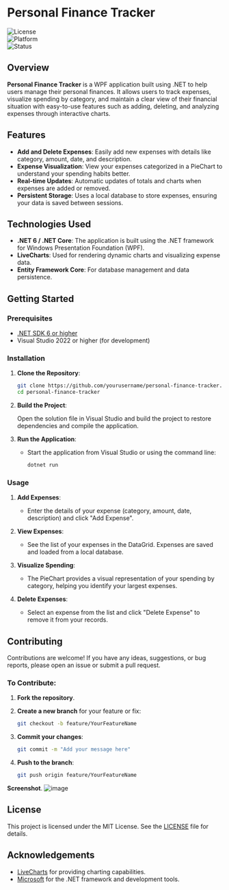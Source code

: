 # Personal Finance Tracker

![License](https://img.shields.io/badge/license-MIT-green)  
![Platform](https://img.shields.io/badge/platform-.NET%20WPF-blue)  
![Status](https://img.shields.io/badge/status-active-brightgreen)

## Overview

**Personal Finance Tracker** is a WPF application built using .NET to help users manage their personal finances. It allows users to track expenses, visualize spending by category, and maintain a clear view of their financial situation with easy-to-use features such as adding, deleting, and analyzing expenses through interactive charts.

## Features

- **Add and Delete Expenses**: Easily add new expenses with details like category, amount, date, and description.
- **Expense Visualization**: View your expenses categorized in a PieChart to understand your spending habits better.
- **Real-time Updates**: Automatic updates of totals and charts when expenses are added or removed.
- **Persistent Storage**: Uses a local database to store expenses, ensuring your data is saved between sessions.

## Technologies Used

- **.NET 6 / .NET Core**: The application is built using the .NET framework for Windows Presentation Foundation (WPF).
- **LiveCharts**: Used for rendering dynamic charts and visualizing expense data.
- **Entity Framework Core**: For database management and data persistence.

## Getting Started

### Prerequisites

- [.NET SDK 6 or higher](https://dotnet.microsoft.com/download)
- Visual Studio 2022 or higher (for development)

### Installation

1. **Clone the Repository**:

    ```bash
    git clone https://github.com/yourusername/personal-finance-tracker.git
    cd personal-finance-tracker
    ```

2. **Build the Project**:

    Open the solution file in Visual Studio and build the project to restore dependencies and compile the application.

3. **Run the Application**:

    - Start the application from Visual Studio or using the command line:

      ```bash
      dotnet run
      ```

### Usage

1. **Add Expenses**:
   - Enter the details of your expense (category, amount, date, description) and click "Add Expense".

2. **View Expenses**:
   - See the list of your expenses in the DataGrid. Expenses are saved and loaded from a local database.

3. **Visualize Spending**:
   - The PieChart provides a visual representation of your spending by category, helping you identify your largest expenses.

4. **Delete Expenses**:
   - Select an expense from the list and click "Delete Expense" to remove it from your records.

## Contributing

Contributions are welcome! If you have any ideas, suggestions, or bug reports, please open an issue or submit a pull request.

### To Contribute:

1. **Fork the repository**.
2. **Create a new branch** for your feature or fix:

    ```bash
    git checkout -b feature/YourFeatureName
    ```

3. **Commit your changes**:

    ```bash
    git commit -m "Add your message here"
    ```

4. **Push to the branch**:

    ```bash
    git push origin feature/YourFeatureName
    ```

**Screenshot**.
 ![image](https://github.com/user-attachments/assets/6316d1f9-896e-41bd-902b-836e0139e998)


## License

This project is licensed under the MIT License. See the [LICENSE](LICENSE) file for details.

## Acknowledgements

- [LiveCharts](https://lvcharts.net/) for providing charting capabilities.
- [Microsoft](https://dotnet.microsoft.com/) for the .NET framework and development tools.
